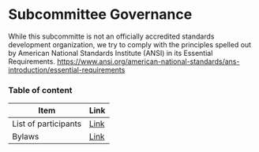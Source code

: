 # Subcommittee Governance

While this subcommitte is not an officially accredited standards development organization, we try to comply with the principles spelled out by American National Standards Institute (ANSI) in its Essential Requirements.
https://www.ansi.org/american-national-standards/ans-introduction/essential-requirements

### Table of content
| Item                 | Link                                                                                                                 |
|----------------------|----------------------------------------------------------------------------------------------------------------------|
| List of participants | [Link](https://github.com/AAVLD-USAHA-ITStandards/eCVI/blob/master/Governance/membership.md)                         |
| Bylaws               | [Link](https://github.com/AAVLD-USAHA-ITStandards/eCVI/blob/master/Governance/Subcommittee%20Charterand%20Bylaws.md) |
